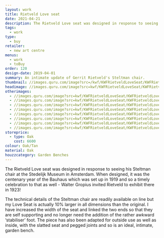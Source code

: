 ```yaml
---
layout: work
title: Rietveld Love seat
date: 2021-04-21
description: The Rietveld Love seat was designed in response to seeing his Steltman chair at the Stedelijk Museum in Amsterdam. 10% bigger than the original this makes a unique, intimate garden seat or bench.
tags:
  - work
type:
  - buy
retailer:
  - new art centre
menus:
  - work
  - toBuy
order: 120
design-date: 2019-04-01
summary: An intimate update of Gerrit Rietveld's Steltman chair.
thumbnail: //images.quru.com/image?src=/kwf/KWFRietveldLoveSeat/KWFRietveldLoveSeat34.jpg&bottom=0.86563&top=0.19688&width=175&height=175
headimage: //images.quru.com/image?src=kwf/KWFRietveldLoveSeat/KWFRietveldLoveSeat.jpg
otherimages:
  - //images.quru.com/image?src=kwf/KWFRietveldLoveSeat/KWFRietveldLoveSeatFront.jpg
  - //images.quru.com/image?src=kwf/KWFRietveldLoveSeat/KWFRietveldLoveSeatSide.jpg
  - //images.quru.com/image?src=kwf/KWFRietveldLoveSeat/KWFRietveldLoveSeat34.jpg
  - //images.quru.com/image?src=kwf/KWFRietveldLoveSeat/KWFRietveldLoveSeatModelled.jpg
  - //images.quru.com/image?src=kwf/KWFRietveldLoveSeat/KWFRietveldLoveSeatArmDetail.jpg
  - //images.quru.com/image?src=kwf/KWFRietveldLoveSeat/KWFRietveldLoveSeatBackDetail.jpg
  - //images.quru.com/image?src=kwf/KWFRietveldLoveSeat/KWFRietveldLoveSeatJointDetail.jpg
  - //images.quru.com/image?src=kwf/KWFRietveldLoveSeat/KWFRietveldLoveSeatAtNewArtCentre.jpg
storeprice:
  - type: Oak
    cost: 6600
colour: Oak/Tan
material: Oak
houzzcategory: Garden Benches
---
```


The Rietveld Love seat was designed in response to seeing his Steltman chair at the Stedelijk Museum in Amsterdam. When designed, it was the centenary year of the Bauhaus which was set up in 1919 and so a timely celebration to that as well - Walter Gropius invited Rietveld to exhibit there in 1923!

The technical details of the Steltman chair are readily available on line but my Love Seat is actually 10% larger in all dimensions than the original. I have increased the width of the seat and linked the two ends so that they are self supporting and no longer need the addition of the rather awkward ‘stabiliser’ foot. The piece has also been adapted for outside use as well as inside, with the slatted seat and pegged joints and so is an ideal, intimate, garden bench.
